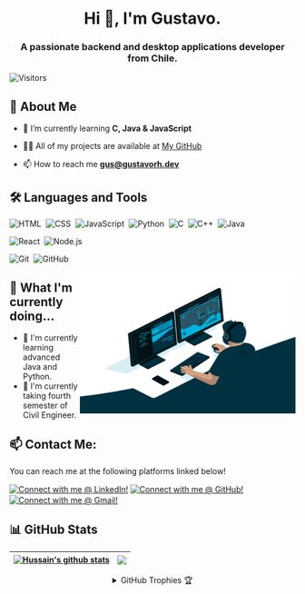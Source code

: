 <h1 align="center">Hi 👋, I'm Gustavo.</h1>
<h3 align="center">A passionate backend and desktop applications developer from Chile.</h3>

<p align="left"> <img src="https://komarev.com/ghpvc/?username=hussain03&label=Views&color=blue&style=plastic" alt="Visitors" /> </p>


## :book: About Me 

- 🌱 I’m currently learning **C, Java & JavaScript**

- 👨‍💻 All of my projects are available at [My GitHub](https://github.com/gustavorh)

- 📫 How to reach me **gus@gustavorh.dev**

## 🛠️ Languages and Tools
![HTML](https://img.shields.io/badge/-HTML-05122A?style=flat&logo=HTML5)&nbsp;
![CSS](https://img.shields.io/badge/-CSS-05122A?style=flat&logo=CSS3&logoColor=1572B6)&nbsp;
![JavaScript](https://img.shields.io/badge/-JavaScript-05122A?style=flat&logo=javascript)&nbsp;
![Python](https://img.shields.io/badge/-Python-05122A?style=flat&logo=python)&nbsp;
![C](https://img.shields.io/badge/-C-05122A?style=flat&logo=c&logoColor=A8B9CC)&nbsp;
![C++](https://img.shields.io/badge/-C++-05122A?style=flat&logo=c%2B%2B&logoColor=A8B9CC)&nbsp;
![Java](https://img.shields.io/badge/-Java-05122A?style=flat&logo=Java&logoColor=FFA518)&nbsp;

![React](https://img.shields.io/badge/-React-05122A?style=flat&logo=react)&nbsp;
![Node.js](https://img.shields.io/badge/-Node.js-05122A?style=flat&logo=node.js)&nbsp;

![Git](https://img.shields.io/badge/-Git-05122A?style=flat&logo=git)&nbsp;
![GitHub](https://img.shields.io/badge/-GitHub-05122A?style=flat&logo=github)&nbsp;

<img align="right" alt="gif" src="https://raw.githubusercontent.com/hussaino03/hussaino03/master/coding.gif" width="380" height="250" />

## 🤔 What I'm currently doing...

- 🔭 I'm currently learning advanced Java and Python.
- 🌱 I'm currently taking fourth semester of Civil Engineer.

## 📫 Contact Me:
You can reach me at the following platforms linked below!

[<img src="https://cdn.jsdelivr.net/npm/simple-icons@7.12.0/icons/linkedin.svg" height="40em" align="center" alt="Connect with me @ LinkedIn!" title="Connect with me @ LinkedIn!"/>](https://www.linkedin.com/in/greyesh/)
[<img src="https://cdn.jsdelivr.net/npm/simple-icons@7.12.0/icons/github.svg" height="40em" align="center" alt="Connect with me @ GitHub!" title="Connect with me @ GitHub!"/>](https://www.instagram.com/h.s.z_11/)
[<img src="https://cdn.jsdelivr.net/npm/simple-icons@7.12.0/icons/gmail.svg" height="45em" align="center" alt="Connect with me @ Gmail!" title="Connect with me @ Gmail!"/>](mailto:gustavorh@dev.net)

## 📊 GitHub Stats

| <a href="https://github.com/hussaino03/github-readme-stats"><img align="center" src="https://github-readme-stats.vercel.app/api?username=gustavorh&show_icons=true&include_all_commits=true&count_private=true&theme=algolia" alt="Hussain's github stats" /></a> | <a href="https://github.com/hussaino03/github-readme-stats"><img align="center" src="https://github-readme-stats.vercel.app/api/top-langs/?username=gustavorh&langs_count=10&theme=algolia&layout=compact" /></a> |
| ------------- | ------------- |

<details align="center">
  <summary>GitHub Trophies 🏆</summary>
<p align="center">
  <a href="https://github.com/ryo-ma/github-profile-trophy" target="_blank">
    <img src="https://github-profile-trophy.vercel.app/?username=hussaino03&column=4&margin-w=5&margin-h=5&theme=darkhub"/>
  </a>
</p>
</details>

